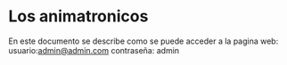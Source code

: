 
# Los animatronicos

En este documento se describe como se puede acceder a la pagina web:
usuario:admin@admin.com
contraseña: admin
